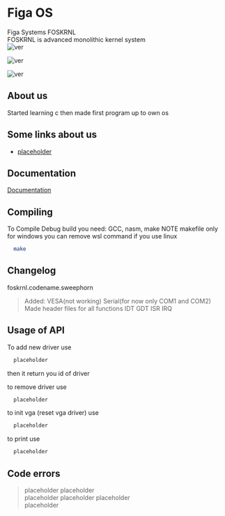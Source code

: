 
# Figa OS

Figa Systems FOSKRNL                                
FOSKRNL is advanced monolithic kernel system                           
 ![ver](https://img.shields.io/badge/version-debug-debug?style=flat-square&logo=whitesource
)

![ver](https://img.shields.io/badge/Intel-Support-Support?style=flat-square&logo=intel&logoColor=black&labelColor=blue
)

![ver](https://img.shields.io/badge/Compile-unsuccessful-unsuccessful?style=flat-square&logoColor=white&labelColor=yellow&color=red
)


## About us

Started learning c then made first program up to own os




## Some links about us

 - [placeholder](docs/aboutus.md)

## Documentation

[Documentation](docs/documentation.md)


## Compiling

To Compile Debug build you need: GCC, nasm, make
NOTE makefile only for windows you can remove wsl command if you use linux
```bash
  make
```


## Changelog
foskrnl.codename.sweephorn
>Added:
>VESA(not working)
>Serial(for now only COM1 and COM2)
>Made header files for all functions
>IDT
>GDT
>ISR
>IRQ
## Usage of API
To add new driver use 
```bash
  placeholder
```
then it return you id of driver


to remove driver use 
```bash
  placeholder
```
to init vga (reset vga driver) use
```bash
  placeholder
```

to print use 
```bash
  placeholder
```

## Code errors
>placeholder
>placeholder  
>placeholder
>placeholder 
>placeholder  
>placeholder  
         
